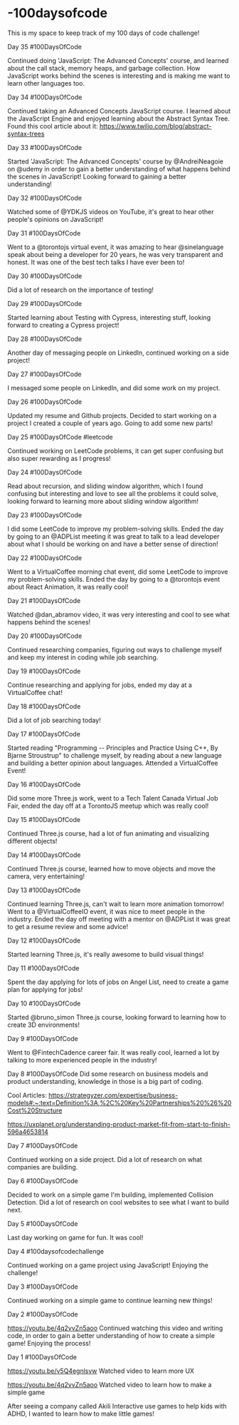# -100daysofcode

This is my space to keep track of my 100 days of code challenge!

Day 35 #100DaysOfCode 

Continued doing 'JavaScript: The Advanced Concepts' course, and learned about the call stack, memory heaps, and garbage collection. How JavaScript works behind the scenes is interesting and is making me want to learn other languages too.

Day 34 #100DaysOfCode 

Continued taking an Advanced Concepts JavaScript course. I learned about the JavaScript Engine and enjoyed learning about the Abstract Syntax Tree. 
Found this cool article about it: https://www.twilio.com/blog/abstract-syntax-trees

Day 33 #100DaysOfCode 

Started 'JavaScript: The Advanced Concepts' course by @AndreiNeagoie on @udemy in order to gain a better understanding of what happens behind the scenes in JavaScript! Looking forward to gaining a better understanding!


Day 32 #100DaysOfCode 

Watched some of @YDKJS videos on YouTube, it's great to hear other people's opinions on JavaScript!

Day 31 #100DaysOfCode 

Went to a @torontojs virtual event, it was amazing to hear @sinelanguage speak about being a developer for 20 years, he was very transparent and honest. It was one of the best tech talks I have ever been to!

Day 30 #100DaysOfCode 

Did a lot of research on the importance of testing!

Day 29 #100DaysOfCode 

Started learning about Testing with Cypress, interesting stuff, looking forward to creating a Cypress project!

Day 28 #100DaysOfCode 

Another day of messaging people on LinkedIn, continued working on a side project!

Day 27 #100DaysOfCode 

I messaged some people on LinkedIn, and did some work on my project.

Day 26 #100DaysOfCode 

Updated my resume and Github projects. Decided to start working on a project I created a couple of years ago. Going to add some new parts!

Day 25 #100DaysOfCode #leetcode

Continued working on LeetCode problems, it can get super confusing but also super rewarding as I progress!

Day 24 #100DaysOfCode 

Read about recursion, and sliding window algorithm, which I found confusing but interesting and love to see all the problems it could solve, looking forward to learning more about sliding window algorithm!

Day 23 #100DaysOfCode 

I did some LeetCode to improve my problem-solving skills. Ended the day by going to an @ADPList meeting it was great to talk to a lead developer about what I should be working on and have a better sense of direction!

Day 22 #100DaysOfCode 

Went to a VirtualCoffee morning chat event, did some LeetCode to improve my problem-solving skills. Ended the day by going to a @torontojs event about React Animation, it was really cool!

Day 21 #100DaysOfCode 

Watched @dan_abramov video, it was very interesting and cool to see what happens behind the scenes!

Day 20 #100DaysOfCode 

Continued researching companies, figuring out ways to challenge myself and keep my interest in coding while job searching.

Day 19 #100DaysOfCode 

Continue researching and applying for jobs, ended my day at a VirtualCoffee chat!

Day 18 #100DaysOfCode

Did a lot of job searching today!

Day 17 #100DaysOfCode 

Started reading "Programming -- Principles and Practice Using C++, By Bjarne Stroustrup" to challenge myself, by reading about a new language and building a better opinion about languages. Attended a VirtualCoffee Event!

Day 16 #100DaysOfCode 

Did some more Three.js work, went to a Tech Talent Canada Virtual Job Fair, ended the day off at a TorontoJS meetup which was really cool!

Day 15 #100DaysOfCode 

Continued Three.js course, had a lot of fun animating and visualizing different objects!

Day 14 #100DaysOfCode 

Continued Three.js course, learned how to move objects and move the camera, very entertaining!

Day 13 #100DaysOfCode 

Continued learning Three.js, can't wait to learn more animation tomorrow! Went to a @VirtualCoffeeIO event, it was nice to meet people in the industry. Ended the day off meeting with a mentor on @ADPList it was great to get a resume review and some advice!


Day 12 #100DaysOfCode 

Started learning Three.js, it's really awesome to build visual things!


Day 11 #100DaysOfCode 

Spent the day applying for lots of jobs on Angel List, need to create a game plan for applying for jobs!

Day 10 #100DaysOfCode 

Started @bruno_simon Three.js course, looking forward to learning how to create 3D environments!

Day 9 #100DaysOfCode 

Went to @FintechCadence career fair. It was really cool, learned a lot by talking to more experienced people in the industry!

Day 8 #100DaysOfCode 
Did some research on business models and product understanding, knowledge in those is a big part of coding.

Cool Articles: 
https://strategyzer.com/expertise/business-models#:~:text=Definition%3A,%2C%20Key%20Partnerships%20%26%20Cost%20Structure

https://uxplanet.org/understanding-product-market-fit-from-start-to-finish-596a4653814

Day 7 #100DaysOfCode 

Continued working on a side project. Did a lot of research on what companies are building.

Day 6 #100DaysOfCode 

Decided to work on a simple game I'm building, implemented Collision Detection. Did a lot of research on cool websites to see what I want to build next.

Day 5 #100DaysOfCode 

Last day working on game for fun. It was cool!

Day 4 #100daysofcodechallenge 

Continued working on a game project using JavaScript! Enjoying the challenge!

Day 3 #100DaysOfCode 

Continued working on a simple game to continue learning new things!

Day 2 #100DaysOfCode 

https://youtu.be/4q2vvZn5aoo
Continued watching this video and writing code, in order to gain a better understanding of how to create a simple game! Enjoying the process!

Day 1 #100DaysOfCode 

https://youtu.be/v5Q4egnlsvw
Watched video to learn more UX

https://youtu.be/4q2vvZn5aoo
Watched video to learn how to make a simple game

After seeing a company called Akili Interactive use games to help kids with ADHD, I wanted to learn how to make little games!

















